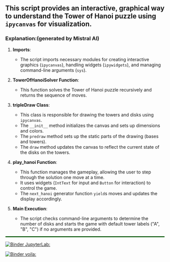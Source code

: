 ## This script provides an interactive, graphical way to understand the Tower of Hanoi puzzle using `ipycanvas` for visualization.

### Explanation:(generated by Mistral AI)

1. **Imports**:
   - The script imports necessary modules for creating interactive graphics (`ipycanvas`), handling widgets (`ipywidgets`), and managing command-line arguments (`sys`).

2. **TowerOfHanoiSolver Function**:
   - This function solves the Tower of Hanoi puzzle recursively and returns the sequence of moves.

3. **tripleDraw Class**:
   - This class is responsible for drawing the towers and disks using `ipycanvas`.
   - The `__init__` method initializes the canvas and sets up dimensions and colors.
   - The `predraw` method sets up the static parts of the drawing (bases and towers).
   - The `draw` method updates the canvas to reflect the current state of the disks on the towers.

4. **play_hanoi Function**:
   - This function manages the gameplay, allowing the user to step through the solution one move at a time.
   - It uses widgets (`IntText` for input and `Button` for interaction) to control the game.
   - The `next_hanoi` generator function `yield`s moves and updates the display accordingly.

5. **Main Execution**:
   - The script checks command-line arguments to determine the number of disks and starts the game with default tower labels ("A", "B", "C") if no arguments are provided.

<hr style="border: 1px solid green;  border-radius: 2px;   margin-top: 0px; margin-bottom: 0px;">

[![Binder](https://mybinder.org/badge_logo.svg) JupyterLab:](https://mybinder.org/v2/gh/sergio53/pypi.git/HEAD?urlpath=%2Fdoc%2Ftree%2Fhanoi%2Fhanoi_ipycanvas%2FHanoi_ipycanvas.ipynb)

[![Binder](https://mybinder.org/badge_logo.svg) voila:](https://mybinder.org/v2/gh/sergio53/pypi.git/HEAD?urlpath=voila%2Frender%2Fhanoi%2Fhanoi_ipycanvas%2FHanoi_ipycanvas.ipynb)
